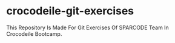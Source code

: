 # crocodeile-git-exercises
This Repository Is Made For Git Exercises Of SPARCODE Team In Crocodeile Bootcamp.
